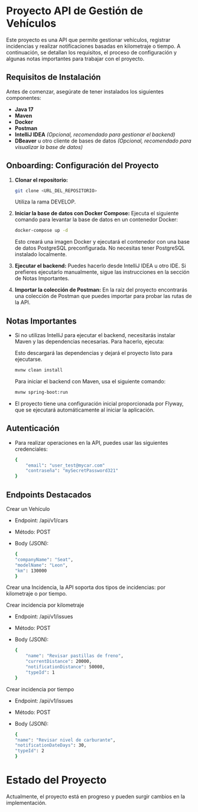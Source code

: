 # Proyecto API de Gestión de Vehículos

Este proyecto es una API que permite gestionar vehículos, registrar incidencias y realizar notificaciones basadas en kilometraje o tiempo. A continuación, se detallan los requisitos, el proceso de configuración y algunas notas importantes para trabajar con el proyecto.

## Requisitos de Instalación
Antes de comenzar, asegúrate de tener instalados los siguientes componentes:
- **Java 17**  
- **Maven**  
- **Docker**  
- **Postman**  
- **IntelliJ IDEA** *(Opcional, recomendado para gestionar el backend)*  
- **DBeaver** u otro cliente de bases de datos *(Opcional, recomendado para visualizar la base de datos)*  


## Onboarding: Configuración del Proyecto

1. **Clonar el repositorio:**  
   ```bash
   git clone <URL_DEL_REPOSITORIO>
   ```
    Utiliza la rama DEVELOP.

2. **Iniciar la base de datos con Docker Compose:**
    Ejecuta el siguiente comando para levantar la base de datos en un contenedor Docker:
    ```bash
    docker-compose up -d
    ```
    Esto creará una imagen Docker y ejecutará el contenedor con una base de datos PostgreSQL preconfigurada. No necesitas tener PostgreSQL instalado localmente.


3. **Ejecutar el backend:**
    Puedes hacerlo desde IntelliJ IDEA u otro IDE. Si prefieres ejecutarlo manualmente, sigue las instrucciones en la sección de Notas Importantes.

4. **Importar la colección de Postman:**
    En la raíz del proyecto encontrarás una colección de Postman que puedes importar para probar las rutas de la API.

## Notas Importantes
- Si no utilizas IntelliJ para ejecutar el backend, necesitarás instalar Maven y las dependencias necesarias. Para hacerlo, ejecuta:

    Esto descargará las dependencias y dejará el proyecto listo para ejecutarse.
    ```bash
    mvnw clean install
    ```

    Para iniciar el backend con Maven, usa el siguiente comando:
    ```bash
    mvnw spring-boot:run
    ```

- El proyecto tiene una configuración inicial proporcionada por Flyway, que se ejecutará automáticamente al iniciar la aplicación.

## Autenticación
- Para realizar operaciones en la API, puedes usar las siguientes credenciales:
    ```bash
    {
        "email": "user_test@mycar.com"
        "contraseña": "mySecretPassword321"
    }
    ```

## Endpoints Destacados
Crear un Vehículo

- Endpoint: /api/v1/cars

- Método: POST

- Body (JSON):
    ```bash
    {
    "companyName": "Seat",
    "modelName": "Leon",
    "km": 130000
    }
    ```


Crear una Incidencia, la API soporta dos tipos de incidencias: por kilometraje o por tiempo.

Crear incidencia por kilometraje

- Endpoint: /api/v1/issues

- Método: POST

- Body (JSON):
    ```bash
    {
        "name": "Revisar pastillas de freno",
        "currentDistance": 20000,
        "notificationDistance": 50000,
        "typeId": 1
    }
    ```

Crear incidencia por tiempo

- Endpoint: /api/v1/issues
- Método: POST
- Body (JSON):

    ```bash
    {
    "name": "Revisar nivel de carburante",
    "notificationDateDays": 30,
    "typeId": 2
    }
    ```

# Estado del Proyecto 
Actualmente, el proyecto está en progreso y pueden surgir cambios en la implementación.

